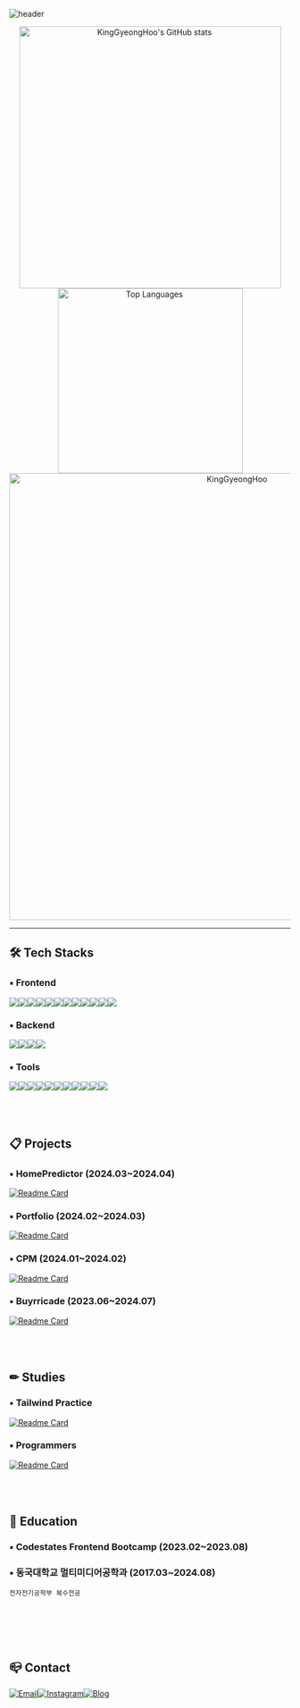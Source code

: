 ![header](https://capsule-render.vercel.app/api?type=venom&color=F1FADA&fontColor=9AD0C2&height=200&section=header&text=Frontend%20Engineer%20GH.Song&fontSize=60&animation=fadeIn)
<div>
  <div align="center" height="200">
    <a href="https://github.com/anuraghazra/github-readme-stats">
      <img src="https://github-readme-stats.vercel.app/api?username=KingGyeongHoo&theme=vue&hide_border=true" alt="KingGyeongHoo's GitHub stats"  width="469">
    </a>
    <a href="https://github.com/anuraghazra/github-readme-stats">
      <img src="https://github-readme-stats.vercel.app/api/top-langs/?username=KingGyeongHoo&layout=donut&hide_border=true" alt="Top Languages"  width="331">
    </a>
  </div>
  <div align="center">
    <a href="https://github.com/ashutosh00710/github-readme-activity-graph">
      <img src="https://github-readme-activity-graph.vercel.app/graph?username=KingGyeongHoo&bg_color=ffffff&color=273849&line=d9f0e5&point=5fc397" alt="KingGyeongHoo" width="800">
    </a>
  </div>
</div>

---
## 🛠 Tech Stacks
### ▪ Frontend
<img src="https://img.shields.io/badge/javascript-F7DF1E?style=for-the-badge&logo=javascript&logoColor=white"><img src="https://img.shields.io/badge/typescript-3178C6?style=for-the-badge&logo=typescript&logoColor=white"><img src="https://img.shields.io/badge/html5-E34F26?style=for-the-badge&logo=html5&logoColor=white"><img src="https://img.shields.io/badge/css3-1572B6?style=for-the-badge&logo=css3&logoColor=white"><img src="https://img.shields.io/badge/react-61DAFB?style=for-the-badge&logo=react&logoColor=black"><img src="https://img.shields.io/badge/next.js-000000?style=for-the-badge&logo=nextdotjs&logoColor=white"><img src="https://img.shields.io/badge/TainwindCss-06B6D4?style=for-the-badge&logo=tailwindcss&logoColor=white"><img src="https://img.shields.io/badge/Styled Components-DB7093?style=for-the-badge&logo=styledcomponents&logoColor=white"><img src="https://img.shields.io/badge/redux-764ABC?style=for-the-badge&logo=redux&logoColor=white"><img src="https://img.shields.io/badge/recoil-3578E5?style=for-the-badge&logo=recoil&logoColor=white"><img src="https://img.shields.io/badge/axios-5A29E4?style=for-the-badge&logo=axios&logoColor=white"><img src="https://img.shields.io/badge/python-3776AB?style=for-the-badge&logo=python&logoColor=white">
### ▪ Backend
<img src="https://img.shields.io/badge/amazon aws-232F3E?style=for-the-badge&logo=amazonwebservices&logoColor=white"><img src="https://img.shields.io/badge/aws s3-569A31?style=for-the-badge&logo=amazons3&logoColor=white"><img src="https://img.shields.io/badge/node.js-339933?style=for-the-badge&logo=nodedotjs&logoColor=white"><img src="https://img.shields.io/badge/express-000000?style=for-the-badge&logo=express&logoColor=white">
### ▪ Tools
<img src="https://img.shields.io/badge/vscode-007ACC?style=for-the-badge&logo=visualstudiocode&logoColor=white"><img src="https://img.shields.io/badge/git-F05032?style=for-the-badge&logo=git&logoColor=white"><img src="https://img.shields.io/badge/github-181717?style=for-the-badge&logo=github&logoColor=white"><img src="https://img.shields.io/badge/postman-FF6C37?style=for-the-badge&logo=postman&logoColor=white"><img src="https://img.shields.io/badge/figma-F24E1E?style=for-the-badge&logo=figma&logoColor=white"><img src="https://img.shields.io/badge/photoshop-31A8FF?style=for-the-badge&logo=adobephotoshop&logoColor=white"><img src="https://img.shields.io/badge/slack-4A154B?style=for-the-badge&logo=slack&logoColor=white"><img src="https://img.shields.io/badge/notion-000000?style=for-the-badge&logo=notion&logoColor=white"><img src="https://img.shields.io/badge/jira-0052CC?style=for-the-badge&logo=jira&logoColor=white"><img src="https://img.shields.io/badge/netlify-00C7B7?style=for-the-badge&logo=netlify&logoColor=white"><img src="https://img.shields.io/badge/vercel-000000?style=for-the-badge&logo=vercel&logoColor=white">
<br /><br /><br /><br />
## 📋 Projects
### ▪ HomePredictor (2024.03~2024.04)
[![Readme Card](https://github-readme-stats.vercel.app/api/pin/?username=KingGyeongHoo&repo=homepredictor)](https://github.com/KingGyeongHoo/homepredictor)
### ▪ Portfolio (2024.02~2024.03)
[![Readme Card](https://github-readme-stats.vercel.app/api/pin/?username=KingGyeongHoo&repo=portfolio)](https://github.com/KingGyeongHoo/portfolio)
### ▪ CPM (2024.01~2024.02)
[![Readme Card](https://github-readme-stats.vercel.app/api/pin/?username=KingGyeongHoo&repo=cpm)](https://github.com/KingGyeongHoo/cpm)
### ▪ Buyrricade (2023.06~2024.07)
[![Readme Card](https://github-readme-stats.vercel.app/api/pin/?username=KingGyeongHoo&repo=seb44_main_007)](https://github.com/KingGyeongHoo/seb44_main_007)
<br /><br /><br /><br />
## ✏ Studies
### ▪ Tailwind Practice
[![Readme Card](https://github-readme-stats.vercel.app/api/pin/?username=KingGyeongHoo&repo=tailwind-practice)](https://github.com/KingGyeongHoo/tailwind-practice)
### ▪ Programmers
[![Readme Card](https://github-readme-stats.vercel.app/api/pin/?username=KingGyeongHoo&repo=programmers)](https://github.com/KingGyeongHoo/programmers)
<br /><br /><br /><br />

## 📙 Education
### ▪ Codestates Frontend Bootcamp (2023.02~2023.08)
### ▪ 동국대학교 멀티미디어공학과 (2017.03~2024.08)
    전자전기공학부 복수전공
<br /><br /><br /><br />

## 📪 Contact
[![Email](https://img.shields.io/badge/Mail-EA4335?style=for-the-badge&logo=maildotru&logoColor=white)](mailto:your_fmaxgo@naver.com)[![Instagram](https://img.shields.io/badge/instagram-E4405F?style=for-the-badge&logo=instagram&logoColor=white)](https://www.instagram.com/king_gyeonghoo)[![Blog](https://img.shields.io/badge/Blog-ff5a4a?style=for-the-badge&logo=tistory&logoColor=white)](https://kinggh.tistory.com/)




